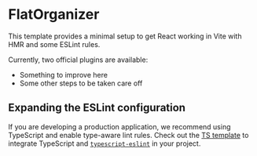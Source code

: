 # FlatOrganizer

This template provides a minimal setup to get React working in Vite with HMR and some ESLint rules.

Currently, two official plugins are available:

- Something to improve here
- Some other steps to be taken care off

## Expanding the ESLint configuration

If you are developing a production application, we recommend using TypeScript and enable type-aware lint rules. Check out the [TS template](https://github.com/vitejs/vite/tree/main/packages/create-vite/template-react-ts) to integrate TypeScript and [`typescript-eslint`](https://typescript-eslint.io) in your project.
